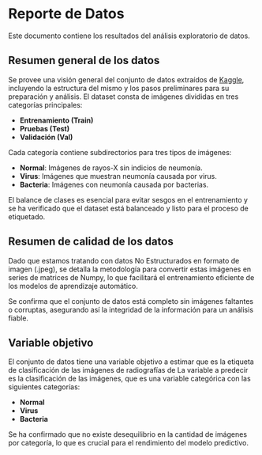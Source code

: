 # Reporte de Datos

Este documento contiene los resultados del análisis exploratorio de datos.

## Resumen general de los datos

Se provee una visión general del conjunto de datos extraídos de [Kaggle](https://www.kaggle.com/datasets/ahmedhaytham/chest-xray-images-pneumonia-with-new-class), incluyendo la estructura del mismo y los pasos preliminares para su preparación y análisis. El dataset consta de imágenes divididas en tres categorías principales:

- **Entrenamiento (Train)**
- **Pruebas (Test)**
- **Validación (Val)**

Cada categoría contiene subdirectorios para tres tipos de imágenes:

- **Normal**: Imágenes de rayos-X sin indicios de neumonía.
- **Virus**: Imágenes que muestran neumonía causada por virus.
- **Bacteria**: Imágenes con neumonía causada por bacterias.

El balance de clases es esencial para evitar sesgos en el entrenamiento y se ha verificado que el dataset está balanceado y listo para el proceso de etiquetado.

## Resumen de calidad de los datos

Dado que estamos tratando con datos No Estructurados en formato de imagen (.jpeg), se detalla la metodología para convertir estas imágenes en series de matrices de Numpy, lo que facilitará el entrenamiento eficiente de los modelos de aprendizaje automático.

Se confirma que el conjunto de datos está completo sin imágenes faltantes o corruptas, asegurando así la integridad de la información para un análisis fiable.

## Variable objetivo

El conjunto de datos tiene una variable objetivo a estimar que es la etiqueta de clasificación de las imágenes de radiografías de La variable a predecir es la clasificación de las imágenes, que es una variable categórica con las siguientes categorías:

- **Normal**
- **Virus**
- **Bacteria**

Se ha confirmado que no existe desequilibrio en la cantidad de imágenes por categoría, lo que es crucial para el rendimiento del modelo predictivo.
